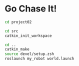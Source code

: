 # Go Chase It!

```bash
cd project02

cd src
catkin_init_workspace

cd ..
catkin_make
source devel/setup.zsh
roslaunch my_robot world.launch
```